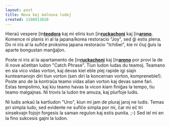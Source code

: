 ```yaml
---
layout: post
title: Nova kaj malnova ludoj
created: 1108913820
---
```

Hieraŭ vespere <a href="https://www.livejournal.com/userinfo.bml?user=teodora"><img src="https://stat.livejournal.com/img/userinfo.gif" alt="[info]" width="17" height="17" style="vertical-align: bottom; border: 0;" /></a><a href="https://teodora.livejournal.com/"><b>teodora</b></a> kaj mi eliris kun <a href="https://www.livejournal.com/userinfo.bml?user=ruckachoni"><img src="https://stat.livejournal.com/img/userinfo.gif" alt="[info]" width="17" height="17" style="vertical-align: bottom; border: 0;" /></a><a href="https://ruckachoni.livejournal.com/"><b>ruckachoni</b></a> kaj <a href="https://www.livejournal.com/userinfo.bml?user=arono"><img src="https://stat.livejournal.com/img/userinfo.gif" alt="[info]" width="17" height="17" style="vertical-align: bottom; border: 0;" /></a><a href="https://arono.livejournal.com/"><b>arono</b></a>.  Komence ni planis iri al la japana/korea restoracio "Joy", sed ĝi estis plena.  Do ni iris al la sufiĉe proksima japana restoracio "Ichibei", kie ni ĉiuj ĝuis la aparte bongustan manĝaĵon.

Poste ni iris al la apartamento de <a href="https://www.livejournal.com/userinfo.bml?user=ruckachoni"><img src="https://stat.livejournal.com/img/userinfo.gif" alt="[info]" width="17" height="17" style="vertical-align: bottom; border: 0;" /></a><a href="https://ruckachoni.livejournal.com/"><b>ruckachoni</b></a> kaj <a href="https://www.livejournal.com/userinfo.bml?user=arono"><img src="https://stat.livejournal.com/img/userinfo.gif" alt="[info]" width="17" height="17" style="vertical-align: bottom; border: 0;" /></a><a href="https://arono.livejournal.com/"><b>arono</b></a> por provi la de ili nove aĉetitan ludon "Catch Phrase".  Tiun ludon ludas du teamoj.  Teamano en sia vico vidas vorton, kaj devas kiel eble plej rapide igi siajn kunteamanojn diri tiun vorton (sen diri la koncernan vorton, kompreneble!).  Poste ano de la kontraŭa teamo vidas alian vorton kaj devas same fari.  Estas tempolimo, kaj kiu teamo havas la vicon kiam finiĝas la tempo, tiu teamo malgajnas.  Ni trovis la ludon tre amuza, kaj plurfoje ludis.

Ni ludis ankaŭ la kartludon "Uno", kiun mi jam de pluraj jaroj ne ludis.  Temas pri simpla ludo, sed evidente ne sufiĉe simpla por mi, ĉar mi eĉ tri sinsekvajn fojojn forgesis la saman regulon kaj estis punita.  ;-)  Sed iel mi en la fino sukcesis gajni la ludon.
